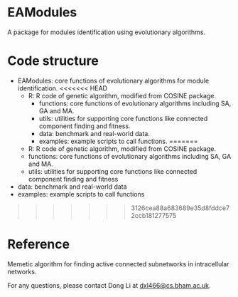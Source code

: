 EAModules
==============
A package for modules identification using evolutionary algorithms.

Code structure
==============
- EAModules: core functions of evolutionary algorithms for module identification.
<<<<<<< HEAD
    - R: R code of genetic algorithm, modified from COSINE package.
        - functions: core functions of evolutionary algorithms including SA, GA and MA.
	    - utils: utilities for supporting core functions like connected component finding and fitness.
	    - data: benchmark and real-world data.
	    - examples: example scripts to call functions.
=======
	- R: R code of genetic algorithm, modified from COSINE package.
	- functions: core functions of evolutionary algorithms including SA, GA and MA.
	- utils: utilities for supporting core functions like connected component finding and fitness
- data: benchmark and real-world data
- examples: example scripts to call functions
>>>>>>> 3126cea88a683689e35d8fddce72ccb181277575

Reference
==============
Memetic algorithm for finding active connected subnetworks in intracellular networks.

For any questions, please contact Dong Li at dxl466@cs.bham.ac.uk.
